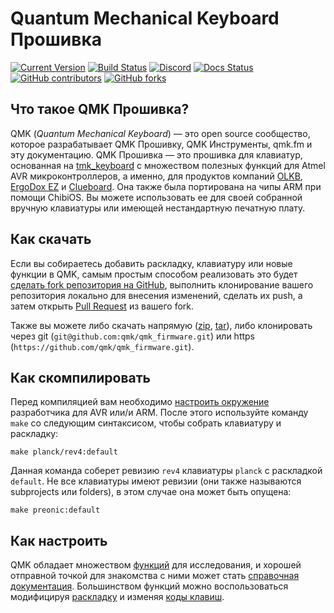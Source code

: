 # Quantum Mechanical Keyboard Прошивка

[![Current Version](https://img.shields.io/github/tag/qmk/qmk_firmware.svg)](https://github.com/qmk/qmk_firmware/tags)
[![Build Status](https://travis-ci.org/qmk/qmk_firmware.svg?branch=master)](https://travis-ci.org/qmk/qmk_firmware)
[![Discord](https://img.shields.io/discord/440868230475677696.svg)](https://discord.gg/Uq7gcHh)
[![Docs Status](https://img.shields.io/badge/docs-ready-orange.svg)](https://docs.qmk.fm)
[![GitHub contributors](https://img.shields.io/github/contributors/qmk/qmk_firmware.svg)](https://github.com/qmk/qmk_firmware/pulse/monthly)
[![GitHub forks](https://img.shields.io/github/forks/qmk/qmk_firmware.svg?style=social&label=Fork)](https://github.com/qmk/qmk_firmware/)

## Что такое QMK Прошивка?

QMK (*Quantum Mechanical Keyboard*) — это open source сообщество, которое разрабатывает QMK Прошивку, QMK Инструменты, qmk.fm и эту документацию. QMK Прошивка — это прошивка для клавиатур, основанная на [tmk\_keyboard](http://github.com/tmk/tmk_keyboard) с множеством полезных функций для Atmel AVR микроконтроллеров, а именно, для продуктов компаний [OLKB](http://olkb.com), [ErgoDox EZ](http://www.ergodox-ez.com) и [Clueboard](http://clueboard.co/). Она также была портирована на чипы ARM при помощи ChibiOS. Вы можете использовать ее для своей собранной вручную клавиатуры или имеющей нестандартную печатную плату.

## Как скачать

Если вы собираетесь добавить раскладку, клавиатуру или новые функции в QMK, самым простым способом реализовать это будет [сделать fork репозитория на GitHub](https://github.com/qmk/qmk_firmware#fork-destination-box), выполнить клонирование вашего репозитория локально для внесения изменений, сделать их push, а затем открыть [Pull Request](https://github.com/qmk/qmk_firmware/pulls) из вашего fork.

Также вы можете либо скачать напрямую ([zip](https://github.com/qmk/qmk_firmware/zipball/master), [tar](https://github.com/qmk/qmk_firmware/tarball/master)), либо клонировать через git (`git@github.com:qmk/qmk_firmware.git`) или https (`https://github.com/qmk/qmk_firmware.git`).

## Как скомпилировать

Перед компиляцией вам необходимо [настроить окружение](ru-ru/getting_started_build_tools.md) разработчика для AVR или/и ARM. После этого используйте команду `make` со следующим синтаксисом, чтобы собрать клавиатуру и раскладку:

    make planck/rev4:default

Данная команда соберет ревизию `rev4` клавиатуры `planck` с раскладкой `default`. Не все клавиатуры имеют ревизии (они также называются subprojects или folders), в этом случае она может быть опущена:

    make preonic:default

## Как настроить

QMK обладает множеством [функций](ru-ru/features.md) для исследования, и хорошей отправной точкой для знакомства с ними может стать [справочная документация](http://docs.qmk.fm). Большинством функций можно воспользоваться модифицируя [раскладку](ru-ru/keymap.md) и изменяя [коды клавиш](ru-ru/keycodes.md).
